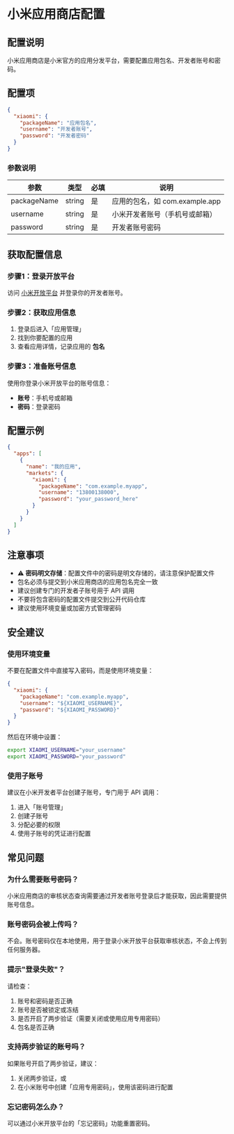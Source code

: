 # 小米应用商店配置

## 配置说明

小米应用商店是小米官方的应用分发平台，需要配置应用包名、开发者账号和密码。

## 配置项

```json
{
  "xiaomi": {
    "packageName": "应用包名",
    "username": "开发者账号",
    "password": "开发者密码"
  }
}
```

### 参数说明

| 参数 | 类型 | 必填 | 说明 |
|------|------|------|------|
| packageName | string | 是 | 应用的包名，如 com.example.app |
| username | string | 是 | 小米开发者账号（手机号或邮箱）|
| password | string | 是 | 开发者账号密码 |

## 获取配置信息

### 步骤1：登录开放平台

访问 [小米开放平台](https://dev.mi.com/console/) 并登录你的开发者账号。

### 步骤2：获取应用信息

1. 登录后进入「应用管理」
2. 找到你要配置的应用
3. 查看应用详情，记录应用的 **包名**

### 步骤3：准备账号信息

使用你登录小米开放平台的账号信息：
- **账号**：手机号或邮箱
- **密码**：登录密码

## 配置示例

```json
{
  "apps": [
    {
      "name": "我的应用",
      "markets": {
        "xiaomi": {
          "packageName": "com.example.myapp",
          "username": "13800138000",
          "password": "your_password_here"
        }
      }
    }
  ]
}
```

## 注意事项

- ⚠️ **密码明文存储**：配置文件中的密码是明文存储的，请注意保护配置文件
- 包名必须与提交到小米应用商店的应用包名完全一致
- 建议创建专门的开发者子账号用于 API 调用
- 不要将包含密码的配置文件提交到公开代码仓库
- 建议使用环境变量或加密方式管理密码

## 安全建议

### 使用环境变量

不要在配置文件中直接写入密码，而是使用环境变量：

```json
{
  "xiaomi": {
    "packageName": "com.example.myapp",
    "username": "${XIAOMI_USERNAME}",
    "password": "${XIAOMI_PASSWORD}"
  }
}
```

然后在环境中设置：

```bash
export XIAOMI_USERNAME="your_username"
export XIAOMI_PASSWORD="your_password"
```

### 使用子账号

建议在小米开发者平台创建子账号，专门用于 API 调用：
1. 进入「账号管理」
2. 创建子账号
3. 分配必要的权限
4. 使用子账号的凭证进行配置

## 常见问题

### 为什么需要账号密码？

小米应用商店的审核状态查询需要通过开发者账号登录后才能获取，因此需要提供账号信息。

### 账号密码会被上传吗？

不会。账号密码仅在本地使用，用于登录小米开放平台获取审核状态，不会上传到任何服务器。

### 提示"登录失败"？

请检查：
1. 账号和密码是否正确
2. 账号是否被锁定或冻结
3. 是否开启了两步验证（需要关闭或使用应用专用密码）
4. 包名是否正确

### 支持两步验证的账号吗？

如果账号开启了两步验证，建议：
1. 关闭两步验证，或
2. 在小米账号中创建「应用专用密码」，使用该密码进行配置

### 忘记密码怎么办？

可以通过小米开放平台的「忘记密码」功能重置密码。

